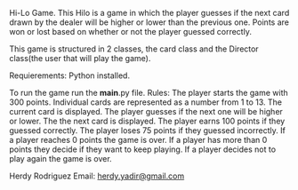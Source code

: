 Hi-Lo Game.
This Hilo is a game in which the player guesses if the next card drawn by the dealer will be higher or lower than the previous one. Points are won or lost based on whether or not the player guessed correctly.

This game is structured in 2 classes, the card class and the Director class(the user that will play the game).

Requierements:
    Python installed.

To run the game run the __main__.py file.
Rules:
    The player starts the game with 300 points.
    Individual cards are represented as a number from 1 to 13.
    The current card is displayed.
    The player guesses if the next one will be higher or lower.
    The the next card is displayed.
    The player earns 100 points if they guessed correctly.
    The player loses 75 points if they guessed incorrectly.
    If a player reaches 0 points the game is over.
    If a player has more than 0 points they decide if they want to keep playing.
    If a player decides not to play again the game is over.


Herdy Rodriguez
Email: herdy.yadir@gmail.com
